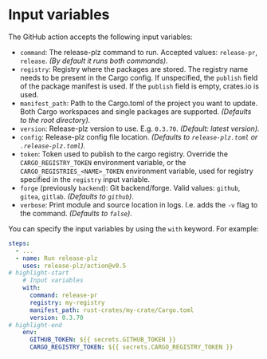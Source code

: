 # Input variables

The GitHub action accepts the following input variables:

- `command`: The release-plz command to run. Accepted values: `release-pr`,
  `release`. *(By default it runs both commands).*
- `registry`: Registry where the packages are stored.
  The registry name needs to be present in the Cargo config.
  If unspecified, the `publish` field of the package manifest is used.
  If the `publish` field is empty, crates.io is used.
- `manifest_path`: Path to the Cargo.toml of the project you want to update.
  Both Cargo workspaces and single packages are supported.
  *(Defaults to the root directory).*
- `version`: Release-plz version to use. E.g. `0.3.70`. *(Default: latest version).*
- `config`: Release-plz config file location.
  *(Defaults to `release-plz.toml` or `.release-plz.toml`).*
- `token`: Token used to publish to the cargo registry.
  Override the `CARGO_REGISTRY_TOKEN` environment variable, or the `CARGO_REGISTRIES_<NAME>_TOKEN`
  environment variable, used for registry specified in the `registry` input variable.
- `forge` (previously `backend`): Git backend/forge. Valid values: `github`, `gitea`, `gitlab`. *(Defaults to `github`)*.
- `verbose`: Print module and source location in logs.
  I.e. adds the `-v` flag to the command. *(Defaults to `false`).*

You can specify the input variables by using the `with` keyword.
For example:

```yaml
steps:
  - ...
  - name: Run release-plz
    uses: release-plz/action@v0.5
# highlight-start
    # Input variables
    with:
      command: release-pr
      registry: my-registry
      manifest_path: rust-crates/my-crate/Cargo.toml
      version: 0.3.70
# highlight-end
    env:
      GITHUB_TOKEN: ${{ secrets.GITHUB_TOKEN }}
      CARGO_REGISTRY_TOKEN: ${{ secrets.CARGO_REGISTRY_TOKEN }}
```
